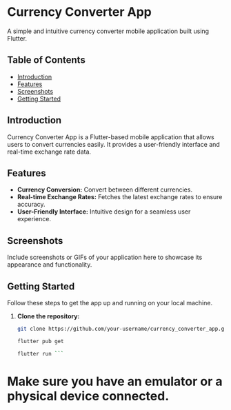 # Currency Converter App

A simple and intuitive currency converter mobile application built using Flutter.

## Table of Contents

- [Introduction](#introduction)
- [Features](#features)
- [Screenshots](#screenshots)
- [Getting Started](#getting-started)

## Introduction

Currency Converter App is a Flutter-based mobile application that allows users to convert currencies easily. It provides a user-friendly interface and real-time exchange rate data.

## Features

- **Currency Conversion:** Convert between different currencies.
- **Real-time Exchange Rates:** Fetches the latest exchange rates to ensure accuracy.
- **User-Friendly Interface:** Intuitive design for a seamless user experience.

## Screenshots

Include screenshots or GIFs of your application here to showcase its appearance and functionality.

## Getting Started

Follow these steps to get the app up and running on your local machine.

1. **Clone the repository:**

   ```bash
   git clone https://github.com/your-username/currency_converter_app.git

   flutter pub get
   
   flutter run ```
# Make sure you have an emulator or a physical device connected.
